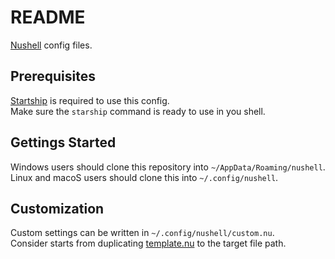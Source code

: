 # README

[Nushell](https://www.nushell.sh/) config files.

## Prerequisites

[Startship](https://starship.rs/) is required to use this config.\
Make sure the `starship` command is ready to use in you shell.

## Gettings Started

Windows users should clone this repository into `~/AppData/Roaming/nushell`.\
Linux and macoS users should clone this into `~/.config/nushell`.

## Customization

Custom settings can be written in `~/.config/nushell/custom.nu`.\
Consider starts from duplicating [template.nu](template.nu) to the target file path.

